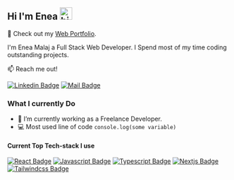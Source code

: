 ## Hi I'm Enea <img src="https://user-images.githubusercontent.com/1303154/88677602-1635ba80-d120-11ea-84d8-d263ba5fc3c0.gif" width="28px" height="28px" alt="hi">

🚀 Check out my [Web Portfolio](https://enea-dev-portfolio.vercel.app/).

I'm Enea Malaj a Full Stack Web Developer. I Spend most of my time coding outstanding projects.

:mailbox: Reach me out!

[![Linkedin Badge](https://img.shields.io/badge/-Enea-0e76a8?style=flat&labelColor=0e76a8&logo=linkedin&logoColor=white)](https://www.linkedin.com/in/enea-malaj/) [![Mail Badge](https://img.shields.io/badge/-eneamalaj-c0392b?style=flat&labelColor=c0392b&logo=gmail&logoColor=white)](mailto:eneamalaj13@gmail.com)

### What I currently Do

- 🔭 I’m currently working as a Freelance Developer.
- :computer: Most used line of code `console.log(some variable)`

#### Current Top Tech-stack I use

<!-- add more skills? -->

[![React Badge](https://img.shields.io/badge/-React-61DBFB?style=for-the-badge&labelColor=black&logo=react&logoColor=61DBFB)](#) [![Javascript Badge](https://img.shields.io/badge/-Javascript-F0DB4F?style=for-the-badge&labelColor=black&logo=javascript&logoColor=F0DB4F)](#) [![Typescript Badge](https://img.shields.io/badge/-Typescript-007acc?style=for-the-badge&labelColor=black&logo=typescript&logoColor=007acc)](#) [![Nextjs Badge](https://img.shields.io/badge/-Nextjs-1e1e1e?style=for-the-badge&labelColor=lightgrey&logo=next.js&logoColor=1e1e1e)](#) [![Tailwindcss Badge](https://img.shields.io/badge/-Tailwind-39bdf8?style=for-the-badge&labelColor=black&logo=tailwindcss&logoColor=39bdf8)](#)
